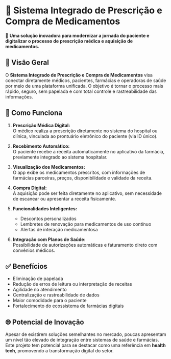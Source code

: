 # 💊 Sistema Integrado de Prescrição e Compra de Medicamentos

🚀 **Uma solução inovadora para modernizar a jornada do paciente e digitalizar o processo de prescrição médica e aquisição de medicamentos.**

## 📌 Visão Geral

O **Sistema Integrado de Prescrição e Compra de Medicamentos** visa conectar diretamente médicos, pacientes, farmácias e operadoras de saúde por meio de uma plataforma unificada. O objetivo é tornar o processo mais rápido, seguro, sem papelada e com total controle e rastreabilidade das informações.

## 🧠 Como Funciona

1. **Prescrição Médica Digital:**  
   O médico realiza a prescrição diretamente no sistema do hospital ou clínica, vinculada ao prontuário eletrônico do paciente (via ID único).

2. **Recebimento Automático:**  
   O paciente recebe a receita automaticamente no aplicativo da farmácia, previamente integrado ao sistema hospitalar.

3. **Visualização dos Medicamentos:**  
   O app exibe os medicamentos prescritos, com informações de farmácias parceiras, preços, disponibilidade e validade da receita.

4. **Compra Digital:**  
   A aquisição pode ser feita diretamente no aplicativo, sem necessidade de escanear ou apresentar a receita fisicamente.

5. **Funcionalidades Inteligentes:**  
   - Descontos personalizados  
   - Lembretes de renovação para medicamentos de uso contínuo  
   - Alertas de interação medicamentosa

6. **Integração com Planos de Saúde:**  
   Possibilidade de autorizações automáticas e faturamento direto com convênios médicos.

## ✅ Benefícios

- Eliminação de papelada  
- Redução de erros de leitura ou interpretação de receitas  
- Agilidade no atendimento  
- Centralização e rastreabilidade de dados  
- Maior comodidade para o paciente  
- Fortalecimento do ecossistema de farmácias digitais  

## 🌐 Potencial de Inovação

Apesar de existirem soluções semelhantes no mercado, poucas apresentam um nível tão elevado de integração entre sistemas de saúde e farmácias. Este projeto tem potencial para se destacar como uma referência em **health tech**, promovendo a transformação digital do setor.
